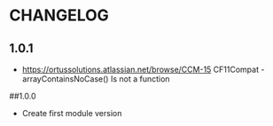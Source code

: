 CHANGELOG
=========
## 1.0.1
* https://ortussolutions.atlassian.net/browse/CCM-15 CF11Compat - arrayContainsNoCase() Is not a function

##1.0.0
* Create first module version